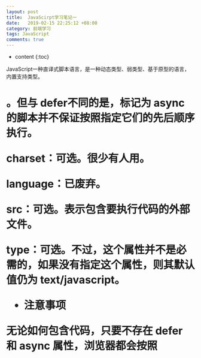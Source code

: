 ```yaml
---
layout: post
title:  JavaScirpt学习笔记一
date:   2019-02-15 22:25:12 +08:00
category: 前端学习
tags: JavaScript
comments: true
---
```


* content
{:toc}

JavaScript一种直译式脚本语言，是一种动态类型、弱类型、基于原型的语言，内置支持类型。








# <script>元素

- <script>定义了下列 6 个属性:

defer：可选。表示脚本可以延迟到文档完全被解析和显示之后再执行。只对外部脚本文件有效。IE7 及更早版本对嵌入脚本也支持这个属性。

async：可选。表示应该立即下载脚本，但不应妨碍页面中的其他操作，比如下载其他资源或等待加载其他脚本。只对外部脚本文件有效。<script type="text/javascript" async src="example1.js"></script> 。但与 defer不同的是，标记为 async 的脚本并不保证按照指定它们的先后顺序执行。

charset：可选。很少有人用。

language：已废弃。

src：可选。表示包含要执行代码的外部文件。

type：可选。不过，这个属性并不是必需的，如果没有指定这个属性，则其默认值仍为
text/javascript。

- 注意事项

无论如何包含代码，只要不存在 defer 和 async 属性，浏览器都会按照<script>元素在页面中出现的先后顺序对它们依次进行解析。换句话说，在第一个<script>元素包含的代码解析完成后，第二个<script>包含的代码才会被解析，然后才是第三个、第四个……

现代 Web 应用程序一般都把全部 JavaScript 引用放在<body>元素中页面内容的后面。

- 在XHTML中的用法

这里比较语句 a < b 中的小于号（<）在 XHTML 中将被当作开始一个新标签来解析。

解决方案：

1 用相应的 HTML 实体（&lt;）替换代码中所有的小于号（<）；

2 在 XHTML（XML）中，CData 片段是文档中的一个特殊区域，这个区域中可以包含不需要解析的任意格式的文本内容；

```
<![CDATA[
 ...
]]>

```
- 嵌入代码与外部文件

最好的做法还是尽可能使用外部文件来包含 JavaScript 代码;

可维护性
可缓存
适应未来

- 小结
把 JavaScript 插入到 HTML 页面中要使用<script>元素。使用这个元素可以把 JavaScript 嵌入到HTML 页面中，让脚本与标记混合在一起；也可以包含外部的 JavaScript 文件。而我们需要注意的地方有:

 在包含外部 JavaScript 文件时，必须将 src 属性设置为指向相应文件的 URL。而这个文件既可以是与包含它的页面位于同一个服务器上的文件，也可以是其他任何域中的文件。

 所有<script>元素都会按照它们在页面中出现的先后顺序依次被解析。在不使用 defer 和async 属性的情况下，只有在解析完前面<script>元素中的代码之后，才会开始解析后面<script>元素中的代码。

 由于浏览器会先解析完不使用 defer 属性的<script>元素中的代码，然后再解析后面的内容，所以一般应该把<script>元素放在页面最后，即主要内容后面，</body>标签前面。

 使用 defer 属性可以让脚本在文档完全呈现之后再执行。延迟脚本总是按照指定它们的顺序执行。

 使用 async 属性可以表示当前脚本不必等待其他脚本，也不必阻塞文档呈现。不能保证异步脚本按照它们在页面中出现的顺序执行。

另外，使用<noscript>元素可以指定在不支持脚本的浏览器中显示的替代内容。但在启用了脚本的情况下，浏览器不会显示<noscript>元素中的任何内容。

## 基本概念

- 数据类型
ECMAScript 中有 5 种简单数据类型： Undefined、Null、Boolean、Number和 String。

还有 1种复杂数据类型——Object，Object 本质上是由一组无序的名值对组成的。

- typeof操作符

1 "undefined"——如果这个值未定义

Undefined 类型只有一个值，即特殊的 undefined。在使用 var 声明变量但未对其加以初始化时，这个变量的值就是 undefined;实际上，undefined 值是派生自 null 值的，因此 ECMA-262 规定对它们的相等性测试要返回 true：
alert(null == undefined); //true

2 "boolean"——如果这个值是布尔值；
3  "string"——如果这个值是字符串；
4 "number"——如果这个值是数值

NaN，即非数值（Not a Number）是一个特殊的数值，这个数值用于表示一个本来要返回数值的操作数未返回数值的情况（这样就不会抛出错误了）。
NaN 与任何值都不相等，包括 NaN 本身。
alert(isNaN(NaN)); //true
alert(isNaN(10)); //false（10 是一个数值）
alert(isNaN("10")); //false（可以被转换成数值 10）
alert(isNaN("blue")); //true（不能转换成数值）
alert(isNaN(true)); //false（可以被转换成数值 1）

5  "object"——如果这个值是对象或 null

Null 类型是第二个只有一个值的数据类型，这个特殊的值是 null。从逻辑角度来看，null 值表示一个空对象指针，而这也正是使用 typeof 操作符检测 null 值时会返回"object"的原因;

6  "function"——如果这个值是函数。

- 数值转换

有 3 个函数可以把非数值转换为数值：Number()、parseInt()和 parseFloat()。

Number()函数的转换规则如下。
 如果是 Boolean 值，true 和 false 将分别被转换为 1 和 0。

 如果是数字值，只是简单的传入和返回。

 如果是 null 值，返回 0。

 如果是 undefined，返回 NaN。

 如果是字符串，遵循下列规则：
 如果字符串中只包含数字（包括前面带正号或负号的情况），则将其转换为十进制数值，即"1"会变成 1，"123"会变成 123，而"011"会变成 11（注意：前导的零被忽略了）；
 如果字符串中包含有效的浮点格式，如"1.1"，则将其转换为对应的浮点数值（同样，也会忽略前导零）；
 如果字符串中包含有效的十六进制格式，例如"0xf"，则将其转换为相同大小的十进制整数值；
 如果字符串是空的（不包含任何字符），则将其转换为 0；
 如果字符串中包含除上述格式之外的字符，则将其转换为 NaN。
 如果是对象，则调用对象的 valueOf()方法，然后依照前面的规则转换返回的值。如果转换
的结果是 NaN，则调用对象的 toString()方法，然后再次依照前面的规则转换返回的字符
串值

var num1 = Number("Hello world!"); //NaN
var num2 = Number(""); //0
var num3 = Number("000011"); //11
var num4 = Number(true); //1

parseInt规则：

第一个字符不是数字字符或者负号，parseInt()就会返回 NaN；

例如，"1234blue"会被转换为 1234，因为"blue"会被完全忽略。类似地，"22.5",会被转换为 22，因为小数点并不是有效的数字字符。

String类型：

字符串可以由双引号（"）或单引号（'）表示，因此下面两种字符串的写法都是有效的：

`\n` 换行
`\t `制表
`\b` 空格
`\r `回车
`\f` 进纸
`\\ `斜杠
`\'` 单引号（'），在用单引号表示的字符串中使用。例如：'He said, \'hey.\''
`\"` 双引号（"），在用双引号表示的字符串中使用。例如："He said, \"hey.\""
`\xnn `以十六进制代码nn表示的一个字符（其中n为0～F）。例如，\x41表示"A"
`\unnnn `以十六进制代码nnnn表示的一个Unicode字符（其中n为0～F）。例如，\u03a3表示希腊字符Σ

 如果值有 toString()方法，则调用该方法（没有参数）并返回相应的结果；
 如果值是 null，则返回"null"；
 如果值是 undefined，则返回"undefined"。

Object类型:

var o = new Object();
Object 的每个实例都具有下列属性和方法:

hasOwnProperty(propertyName)：用于检查给定的属性在当前对象实例中（而不是在实例的原型中）是否存在。如：o.hasOwnProperty("name")

propertyIsEnumerable(propertyName)：用于检查给定的属性是否能够使用 for-in 语句（本章后面将会讨论）来枚举。与 hasOwnProperty()方法一样，作为参数的属性名必须以字符串形式指定。

toLocaleString()：返回对象的字符串表示，该字符串与执行环境的地区对应。
toString()：返回对象的字符串表示。
valueOf()：返回对象的字符串、数值或布尔值表示。通常与 toString()方法的返回值相同。

- 语句

for-in 语句是一种精准的迭代语句，可以用来枚举对象的属性。以下是 for-in 语句的语法：
for (var propName in window) {
 document.write(propName);
}


- 函数

推荐的做法是要么让函数始终都返回一个值，要么永远都不要返回值。否则，如果函数有时候返回值，有时候有不返回值，会给调试代码带来不便。

函数不介意传递进来多少个参数，也不在乎传进来参数是什么数据类型。也就是说，即便你定义的函数只接收两个参数，在调用这个函数时也未必一定要传递两个参数。可以传递一个、三个甚至不传递参数，而解析器永远不会有什么怨言。

函数不能像传统意义上那样实现重载。
